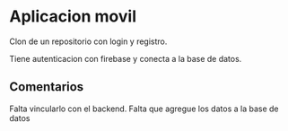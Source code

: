 # Aplicacion movil
Clon de un repositorio con login y registro.

Tiene autenticacion con firebase y conecta a la base de datos.

## Comentarios
Falta vincularlo con el backend.
Falta que agregue los datos a la base de datos
